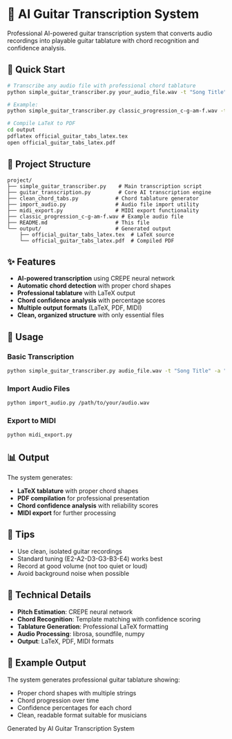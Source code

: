 # 🎸 AI Guitar Transcription System

Professional AI-powered guitar transcription system that converts audio recordings into playable guitar tablature with chord recognition and confidence analysis.

## 🚀 Quick Start

```bash
# Transcribe any audio file with professional chord tablature
python simple_guitar_transcriber.py your_audio_file.wav -t "Song Title" -a "Artist Name"

# Example:
python simple_guitar_transcriber.py classic_progression_c-g-am-f.wav -t "C-G-Am-F Progression" -a "AI Transcription"

# Compile LaTeX to PDF
cd output
pdflatex official_guitar_tabs_latex.tex
open official_guitar_tabs_latex.pdf
```

## 📁 Project Structure

```
project/
├── simple_guitar_transcriber.py    # Main transcription script
├── guitar_transcription.py         # Core AI transcription engine
├── clean_chord_tabs.py            # Chord tablature generator
├── import_audio.py                # Audio file import utility
├── midi_export.py                 # MIDI export functionality
├── classic_progression_c-g-am-f.wav # Example audio file
├── README.md                      # This file
└── output/                        # Generated output
    ├── official_guitar_tabs_latex.tex  # LaTeX source
    └── official_guitar_tabs_latex.pdf  # Compiled PDF
```

## ✨ Features

- **AI-powered transcription** using CREPE neural network
- **Automatic chord detection** with proper chord shapes
- **Professional tablature** with LaTeX output
- **Chord confidence analysis** with percentage scores
- **Multiple output formats** (LaTeX, PDF, MIDI)
- **Clean, organized structure** with only essential files

## 🎵 Usage

### Basic Transcription
```bash
python simple_guitar_transcriber.py audio_file.wav -t "Song Title" -a "Artist"
```

### Import Audio Files
```bash
python import_audio.py /path/to/your/audio.wav
```

### Export to MIDI
```bash
python midi_export.py
```

## 📊 Output

The system generates:
- **LaTeX tablature** with proper chord shapes
- **PDF compilation** for professional presentation
- **Chord confidence analysis** with reliability scores
- **MIDI export** for further processing

## 🎸 Tips

- Use clean, isolated guitar recordings
- Standard tuning (E2-A2-D3-G3-B3-E4) works best
- Record at good volume (not too quiet or loud)
- Avoid background noise when possible

## 🔧 Technical Details

- **Pitch Estimation**: CREPE neural network
- **Chord Recognition**: Template matching with confidence scoring
- **Tablature Generation**: Professional LaTeX formatting
- **Audio Processing**: librosa, soundfile, numpy
- **Output**: LaTeX, PDF, MIDI formats

## 📝 Example Output

The system generates professional guitar tablature showing:
- Proper chord shapes with multiple strings
- Chord progression over time
- Confidence percentages for each chord
- Clean, readable format suitable for musicians

Generated by AI Guitar Transcription System